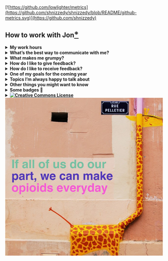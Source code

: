 [![https://github.com/lowlighter/metrics](https://github.com/shnizzedy/shnizzedy/blob/README/github-metrics.svg)](https://github.com/shnizzedy)

## How to work with Jon[<sup>※</sup>](https://github.com/shnizzedy/shnizzedy/blob/README/references.md#personal_readmes)
<!-- *This document is meant to give colleagues a quick rundown on my work preferences, and some context about my life. Feel free to edit the template and add whatever information feels important to you! You are free to use and share this template under Creative Commons Attribution-ShareAlike 2.5 Generic (CC BY-SA 2.5).* -->

<details markdown="1">
  <summary><strong>My work hours</strong></summary>
<!-- *Are you a morning person? Or a night owl? When should someone expect to work with you? When will I be unavailable?* -->

I <span title="struggle">strive</span> to maintain a healthy work-life balance. My work schedule is Monday ‒ Friday, 9 AM to 5 PM Eastern Time.
</details>

<details markdown="1">
  <summary><strong>What’s the best way to communicate with me?</strong></summary>
<!-- *Prefer Slack over email on certain topics? Prefer in-person meetings over chats? Is it OK to interrupt when I have headphones on?* -->

I'm a bit hard of hearing and a bit of a stutterer, so I prefer written to spoken communication. I check the following in order of frequency:

1. [![Slack](https://cdn.brandfolder.io/5H442O3W/at/pl546j-7le8zk-6gwiyo/Slack_Mark.png?width=12&height=12) CMI-CNL Slack](cmi-cnl.slack.com)
2. ![Credo Mobile](https://upload.wikimedia.org/wikipedia/commons/thumb/1/19/CREDO_Mobile_logo.svg/37px-CREDO_Mobile_logo.svg.png) text messages
3. ![Outlook](https://github.com/shnizzedy/shnizzedy/blob/README/images/outlook_12px.png?raw=true) work (`@childmind.org`) email
5. :octocat: GitHub issues
4. ![Slack](https://cdn.brandfolder.io/5H442O3W/at/pl546j-7le8zk-6gwiyo/Slack_Mark.png?width=12&height=12) other Slack workspaces
5. [<img src="https://mattermost.com/wp-content/themes/mattermostv3/favicon-16x16.png" style="height:12px;" alt="Mattermost"> Brainhack Mattermost](https://mattermost.brainhack.org/brainhack)
6. ![Vasegurt](https://github.com/shnizzedy/shnizzedy/blob/README/images/vasegurt_12px.png?raw=true) personal (`@vasegurt.com`) email

If I don’t respond, try:

1. ![Just wait longer](https://github.com/shnizzedy/shnizzedy/blob/README/images/just%20wait%20longer.gif?raw=true)[<sup>※</sup>](https://github.com/shnizzedy/shnizzedy/blob/README/references.md#ace_ventura)
2. reaching out to someone else relevant to the question / project
3. sending me a reminder
</details>

<details markdown="1">
  <summary><strong>What makes me grumpy?</strong></summary>
Demands for action combined with unwillingness to explain the target of said action.

![American Chopper Argument](https://github.com/shnizzedy/shnizzedy/blob/README/images/American%20Chopper%20Argument.jpeg?raw=true)[<sup>※</sup>](https://github.com/shnizzedy/shnizzedy/blob/README/references.md#american_chopper)
</details>

<details markdown="1">
  <summary><strong>How do I like to give feedback?</strong></summary>
<!-- *In-person? Via Slack/email? Frequency of feedback?* -->
Timely, constructively, and specifically.
</details>

<details markdown="1">
  <summary><strong>How do I like to receive feedback?</strong></summary>
<!-- *In-person? Via Slack/email? Frequency of feedback?* -->
Specifically, action-oriented, and visually.
</details>

<details markdown="1">
  <summary><strong>One of my goals for the coming year</strong></summary>
<!-- *What's something you hope to learn, make or do in the coming year? Can be work related or not!* -->
I hope to carve out enough time to help my friend Dr. Bu realize his design for the *Comics History Index*.
</details>

<details markdown="1">
  <summary><strong>Topics I’m always happy to talk about</strong></summary>
<!-- *WebGL? The sandwich spectrum? Medieval poetry? Your dog? Give people ideas on what you love to discuss.* -->
Art, particularly <a href="https://www.last.fm/user/shnizzedy">music</a>, <a href="https://www.goodreads.com/author/show/3092846.Jon_Clucas">literature</a>, and <a href="https://www.imdb.com/user/ur24972391/?ref_=nv_usr_prof_2">film</a>.
</details>

<details markdown="1">
  <summary><strong>Other things you might want to know</strong></summary>
<!-- *Some optional ideas below. Delete and/or add whatever you like.* -->

* My favorite baked good — pie
* Spouses/partners/kiddos/pets — one spouse
* Fruit on pizza — yes, especially jalapeño + pineapple ![Mazikeen's pizza order](https://github.com/shnizzedy/shnizzedy/blob/README/images/Mazikeen's%20pizza.png?raw=true)[<sup>※</sup>](https://github.com/shnizzedy/shnizzedy/blob/README/references.md#god_johnson)
* My coffee order — decaf café au lait
</details>

<details markdown="1">
   <summary><strong>Some badges 📛<strong></summary>
<a href="https://hacktoberfest.digitalocean.com/"><img src="https://res.cloudinary.com/practicaldev/image/fetch/s--cm4PWdMq--/c_limit,f_auto,fl_progressive,q_80,w_375/https://dev-to-uploads.s3.amazonaws.com/uploads/badge/badge_image/131/hacktoberfest-2021-badge.png" alt="Hacktoberfet 2021" height="100px"><img src="https://anchor.digitalocean.com/rs/113-DTN-266/images/Tree%20Badge.png" alt="Hacktoberfest 2020 tree planted" height="100px"><img src="https://res.cloudinary.com/practicaldev/image/fetch/s--ajGtUgSU--/c_limit,f_auto,fl_progressive,q_80,w_180/https://dev-to-uploads.s3.amazonaws.com/uploads/badge/badge_image/80/hacktoberfest2020-badge_2.png" alt="Hacktoberfest 2020" height="100px"></a><a href="https://stackoverflow.com/users/story/7868821#assessment-8290135"><img src="https://i.stack.imgur.com/9qUuc.png" alt="Pluralsight Python IQ" height="100px"></a><span itemscope itemtype="https://schema.org/Person"><a itemprop="sameAs" content="https://orcid.org/0000-0001-7590-5806" href="https://orcid.org/0000-0001-7590-5806" target="orcid.widget" rel="me noopener noreferrer" style="vertical-align:top;"><img src="https://upload.wikimedia.org/wikipedia/commons/thumb/0/06/ORCID_iD.svg/100px-ORCID_iD.svg.png" style="width:1em;margin-right:.5em;" alt="ORCID iD icon"></a></span><a href="https://holopin.io/@shnizzedy"><img src="https://holopin.io/api/user/board?user=shnizzedy" alt="@shnizzedy's Holopin board" /></a>
</details>

<details markdown="1">
  <summary><a rel="license" href="http://creativecommons.org/licenses/by-sa/2.5/"><img alt="Creative Commons License" style="border-width:0" src="https://i.creativecommons.org/l/by-sa/2.5/88x31.png" /></a></summary>
  
  This work[<sup>※</sup>](https://github.com/shnizzedy/shnizzedy/blob/README/references.md#personal_readmes) is licensed under a <a rel="license" href="http://creativecommons.org/licenses/by-sa/2.5/">Creative Commons Attribution-ShareAlike 2.5 Generic License</a>.
</details>

<div id="Inspirobot" name="Inspirobot">
<a href="https://inspirobot.me"><img src="./images/inspiration.jpg" alt="Inspiration from Inspirobot" title="Inspiration from Inspirobot"/></a>
</div>
